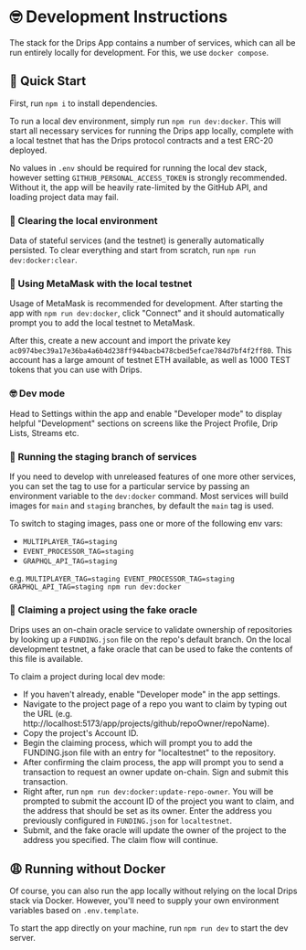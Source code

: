 # 🤓 Development Instructions

The stack for the Drips App contains a number of services, which can all be run entirely locally for development. For this, we use `docker compose`. 

## 🚀 Quick Start

First, run `npm i` to install dependencies.

To run a local dev environment, simply run `npm run dev:docker`. This will start all necessary services for running the Drips app locally, complete with a local testnet that has the Drips protocol contracts and a test ERC-20 deployed.

No values in `.env` should be required for running the local dev stack, however setting `GITHUB_PERSONAL_ACCESS_TOKEN` is strongly recommended. Without it, the app will be heavily rate-limited by the GitHub API, and loading project data may fail.

### 🚮 Clearing the local environment

Data of stateful services (and the testnet) is generally automatically persisted. To clear everything and start from scratch, run `npm run dev:docker:clear`.

### 🦊 Using MetaMask with the local testnet

Usage of MetaMask is recommended for development. After starting the app with `npm run dev:docker`, click "Connect" and it should automatically prompt you to add the local testnet to MetaMask.

After this, create a new account and import the private key `ac0974bec39a17e36ba4a6b4d238ff944bacb478cbed5efcae784d7bf4f2ff80`. This account has a large amount of testnet ETH available, as well as 1000 TEST tokens that you can use with Drips.

### 🤓 Dev mode

Head to Settings within the app and enable "Developer mode" to display helpful "Development" sections on screens like the Project Profile, Drip Lists, Streams etc.

### 🌳 Running the staging branch of services

If you need to develop with unreleased features of one more other services, you can set the tag to use for a particular service by passing an environment variable to the `dev:docker` command. Most services will build images for `main` and `staging` branches, by default the `main` tag is used.

To switch to staging images, pass one or more of the following env vars:
- `MULTIPLAYER_TAG=staging`
- `EVENT_PROCESSOR_TAG=staging`
- `GRAPHQL_API_TAG=staging`

e.g. `MULTIPLAYER_TAG=staging EVENT_PROCESSOR_TAG=staging GRAPHQL_API_TAG=staging npm run dev:docker`

### 🥸 Claiming a project using the fake oracle

Drips uses an on-chain oracle service to validate ownership of repositories by looking up a `FUNDING.json` file on the repo's default branch. On the local development testnet, a fake oracle that can be used to fake the contents of this file is available.

To claim a project during local dev mode:
- If you haven't already, enable "Developer mode" in the app settings.
- Navigate to the project page of a repo you want to claim by typing out the URL (e.g. http://localhost:5173/app/projects/github/repoOwner/repoName).
- Copy the project's Account ID.
- Begin the claiming process, which will prompt you to add the FUNDING.json file with an entry for "localtestnet" to the repository.
- After confirming the claim process, the app will prompt you to send a transaction to request an owner update on-chain. Sign and submit this transaction.
- Right after, run `npm run dev:docker:update-repo-owner`. You will be prompted to submit the account ID of the project you want to claim, and the address that should be set as its owner. Enter the address you previously configured in `FUNDING.json` for `localtestnet`.
- Submit, and the fake oracle will update the owner of the project to the address you specified. The claim flow will continue.

## 😩 Running without Docker

Of course, you can also run the app locally without relying on the local Drips stack via Docker. However, you'll need to supply your own environment variables based on `.env.template`.

To start the app directly on your machine, run `npm run dev` to start the dev server.
